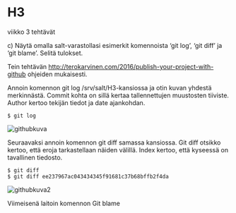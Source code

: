 # H3
viikko 3 tehtävät

c) Näytä omalla salt-varastollasi esimerkit komennoista ‘git log’, ‘git diff’ ja ‘git blame’. Selitä tulokset.

Tein tehtävän http://terokarvinen.com/2016/publish-your-project-with-github ohjeiden mukaisesti.

Annoin komennon git log /srv/salt/H3-kansiossa ja otin kuvan yhdestä merkinnästä. Commit kohta on sillä kertaa tallennettujen muustosten tiiviste. Author kertoo tekijän tiedot ja date ajankohdan.

```
$ git log 
```  
![githubkuva](https://user-images.githubusercontent.com/49511043/56204408-09d33e80-6050-11e9-8d14-93b8e68c51ad.jpg)  
  
Seuraavaksi annoin komennon git diff samassa kansiossa. Git diff otsikko kertoo, että eroja tarkastellaan näiden välillä. Index kertoo, että kyseessä on tavallinen tiedosto.

```
$ git diff
$ git diff ee237967ac043434345f91681c37b68bffb2f4da
```  
![githubkuva2](https://user-images.githubusercontent.com/49511043/56206140-56207d80-6054-11e9-9761-663fa78d5d2e.jpg)  

Viimeisenä laitoin komennon Git blame 




 









